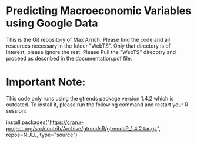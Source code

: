 # Predicting Macroeconomic Variables using Google Data
This is the Git repository of Max Arrich. Please find the code and all resources necessary in the folder "WebTS". Only that directory is of interest, please ignore the rest. Please Pull the "WebTS" direcotry and proceed as described in the documentation.pdf file.

# Important Note:
This code only runs using the gtrends package version 1.4.2 which is outdated. To install it, please run the following command and restart your R session:

install.packages("https://cran.r-project.org/src/contrib/Archive/gtrendsR/gtrendsR_1.4.2.tar.gz", repos=NULL, type="source")


